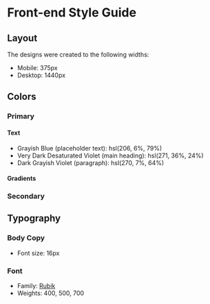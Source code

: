 # Front-end Style Guide

## Layout

The designs were created to the following widths:

- Mobile: 375px
- Desktop: 1440px

## Colors

### Primary

#### Text

<!-- - Pale Violet (sub-heading at the top of the app UI): hsl(276, 100%, 81%)
- Moderate Violet (chat on the left): hsl(276, 55%, 52%)
- Desaturated Dark Violet (chat on the right): hsl(271, 15%, 43%) -->
- Grayish Blue (placeholder text): hsl(206, 6%, 79%)
- Very Dark Desaturated Violet (main heading): hsl(271, 36%, 24%)
- Dark Grayish Violet (paragraph): hsl(270, 7%, 64%)

#### Gradients

<!-- These two colors are the vibrant background colors you see throughout the design and are applied as a linear gradient:

- Light Magenta: hsl(293, 100%, 63%)
- Light Violet: hsl(264, 100%, 61%) -->

### Secondary

<!-- - White: hsl(0, 0%, 100%) -->
<!-- - Light Grayish Violet (app background): hsl(270, 20%, 96%) -->
<!-- - Very Dark Desaturated Violet (submit button background): hsl(271, 36%, 24%) -->
<!-- - Very Light Magenta (radio button outline): hsl(289, 100%, 72%) -->

## Typography

### Body Copy

- Font size: 16px

### Font

- Family: [Rubik](https://fonts.google.com/specimen/Rubik)
- Weights: 400, 500, 700
